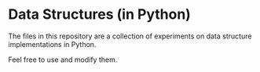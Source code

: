 # Data Structures (in Python)

The files in this repository are a collection of experiments on data
structure implementations in Python.

Feel free to use and modify them.
